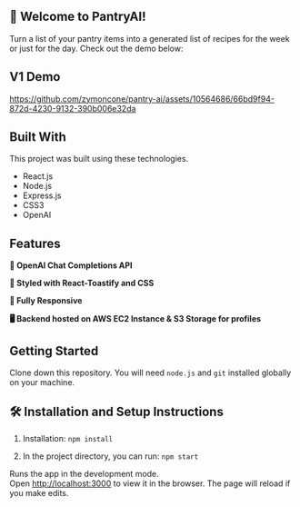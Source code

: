 ## 👋 Welcome to PantryAI!
Turn a list of your pantry items into a generated list of recipes for the week or just for the day. Check out the demo below:

## V1 Demo
https://github.com/zymoncone/pantry-ai/assets/10564686/66bd9f94-872d-4230-9132-390b006e32da

## Built With

This project was built using these technologies.

- React.js
- Node.js
- Express.js
- CSS3
- OpenAI

## Features

**🤖 OpenAI Chat Completions API**

**🎨 Styled with React-Toastify and CSS**

**📱 Fully Responsive**

**🖥️ Backend hosted on AWS EC2 Instance & S3 Storage for profiles**

## Getting Started

Clone down this repository. You will need `node.js` and `git` installed globally on your machine.

## 🛠 Installation and Setup Instructions

1. Installation: `npm install`

2. In the project directory, you can run: `npm start`

Runs the app in the development mode.\
Open [http://localhost:3000](http://localhost:3000) to view it in the browser.
The page will reload if you make edits.
